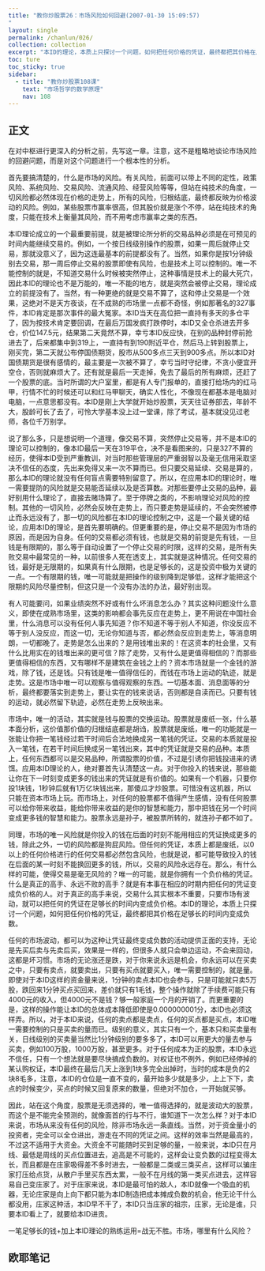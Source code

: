 ```yaml
---
title: "教你炒股票26：市场风险如何回避(2007-01-30 15:09:57)
"
layout: single
permalink: /chanlun/026/
collection: collection
excerpt: "本ID的理论，本质上只探讨一个问题，如何把任何价格的凭证，最终都把其价格在足够长的时间内变成负数。"
toc: ture
toc_sticky: true
sidebar:
  - title: "教你炒股票108课"
    text: "市场哲学的数学原理"
    nav: 108
---
```

## 正文

在对中枢进行更深入的分析之前，先写这一章。注意，这不是粗略地谈论市场风险的回避问题，而是对这个问题进行一个根本性的分析。

首先要搞清楚的，什么是市场的风险。有关风险，前面可以带上不同的定性，政策风险、系统风险、交易风险、流通风险、经营风险等等，但站在纯技术的角度，一切风险都必然体现在价格的走势上，所有的风险，归根结底，最终都反映为价格波动的风险。例如，某些股票市赢率很高，但其股价就是涨个不停，站在纯技术的角度，只能在技术上衡量其风险，而不用考虑市赢率之类的东西。

本ID理论成立的一个最重要前提，就是被理论所分析的交易品种必须是在可预见的时间内能继续交易的。例如，一个按日线级别操作的股票，如果一周后就停止交易，那就没意义了，因为这连最基本的前提都没有了。当然，如果你是按1分钟级别去交易，那一周后停止交易的股票即使有风险，也是技术上可以控制的。唯一不能控制的就是，不知道交易什么时候被突然停止，这种事情是技术上的最大死穴，因此本ID的理论也不是万能的，唯一不能的地方，就是突然会被停止交易，理论成立的前提没有了。当然，有一种更绝的就是交易不算了，这和停止交易是一个效果，这绝对不是天方夜谈，在不成熟的市场里一点都不奇怪，例如那著名的327事件，本ID肯定是那次事件的最大冤家。本ID当天在高位把一直持有多天的多仓平了，因为按技术肯定要回调，在最后万国发疯打跌停时，本ID又全仓杀进去开多仓，价位147.5元，结果第二天竟然不算，幸亏本ID反应快，在别的品种封停前抢进去了，后来都集中到319上，一直持有到190附近平仓，然后马上转到股票上，刚买完，第二天就公布停国债期货，股市从500多点三天到900多点。所以本ID对国债期货是很有感情的，最主要是一次被不算了，幸亏当时守纪律，不贪小便宜开空仓，否则就麻烦大了。还有就是最后一天走掉，免去了最后的所有麻烦，还赶了一个股票的底。当时所谓的大户室里，都是有人专门报单的，直接打给场内的红马甲，行情不忙的时候还可以和红马甲聊天，确实人性化，不像现在都基本是电脑对电脑，一点意思都没有。本ID是刚上大学就开始炒股票，天天往证券部去，年龄不大，股龄可长了去了，可怜大学基本没上过一堂课，除了考试，基本就没见过老师，各位千万别学。

说了那么多，只是想说明一个道理，像交易不算，突然停止交易等，并不是本ID的理论可以控制的，像本ID最后一天在319平仓，决不是看图来的，只是327不算的经历，使得本ID受到严重教训，对当时那些管理层的严重弱智以及毫无信用采取坚决不信任的态度，先出来免得又来一次不算而已。但只要交易延续、交易是算的，那么本ID的理论就没有任何盲点需要特别留意了。所以，在应用本ID的理论时，唯一需要提防的风险就是交易能否延续以及是否算数。对那些要停止交易的品种，最好别用什么理论了，直接去赌场算了。至于停牌之类的，不影响理论对风险的控制。其他的一切风险，必然会反映在走势上，而只要走势是延续的，不会突然被停止而永远没有了，那一切的风险都在本ID的理论控制之中，这是一个最关键的结论，应用本ID的理论，是首先要明确的。但更重要的是，停止交易不是因为市场的原因，而是因为自身。任何的交易都必须有钱，也就是交易的前提是先有钱，一旦钱是有限期的，那么等于自动设置了一个停止交易的时限，这样的交易，是所有失败交易中最常见的一种，以前很多人死在透支上，其实就是这种情况。任何交易的钱，最好是无限期的，如果真有什么限期，也是足够长的，这是投资中极为关键的一点。一个有限期的钱，唯一可能就是把操作的级别降到足够低，这样才能把这个限期的风险尽量控制，但这只是一个没有办法的办法，最好别出现。

有人可能要问，如果业绩突然不好或有什么坏消息怎么办？其实这种问题没什么意义，即使在成熟市场里，这类的影响都会事先反应在走势上，更不用说在中国社会里，什么消息可以没有任何人事先知道？你不知道不等于别人不知道，你没反应不等于别人没反应，而这一切，无论你知道与否，都必然会反应到走势上，等消息明朗，一切都晚了。走势是怎么出来的？是用钱堆出来的！在这资本的社会里，又有什么比用实在的钱堆出来的更可信？除了走势，又有什么是更值得相信的？而那些更值得相信的东西，又有哪样不是建筑在金钱之上的？资本市场就是一个金钱的游戏，除了钱，还是钱。只有钱是唯一值得信任的，而钱在市场上运动的轨迹，就是走势。这是市场中唯一可以观察与值得观察的东西。一切基本面、消息面等的分析，最终都要落实到走势上，要让实在的钱来说话，否则都是自渎而已。只要有钱的运动，就必然留下轨迹，必然在走势上反映出来。

市场中，唯一的活动，其实就是钱与股票的交换运动。股票就是废纸一张，什么基本面分析，这价值那价值的归根结底都是胡诌，股票就是废纸，唯一的功能就是一张能让你把一笔钱经过若干时间后合法地换成另一笔钱的凭证。交易的本质就是投入一笔钱，在若干时间后换成另一笔钱出来，其中的凭证就是交易的品种。本质上，任何东西都可以是交易品种，所谓股票的价值，不过是引诱你把钱投进来的诱饵。应用本ID理论的人，绝对要首先认清楚这一点。对于你投入的钱来说，那些能让你在下一时刻变成更多的钱出来的凭证就是有价值的。如果有一个机器，只要你投1块钱，1秒钟后就有1万亿块钱出来，那傻瓜才炒股票。可惜没有这机器，所以只能在资本市场上玩。而市场上，对任何的股票都不值得产生感情，没有任何股票可以给你带来收益，能给你带来收益的是你的智慧和能力，那中把钱在另一个时间变成更多钱的智慧和能力。股票永远是孙子，被股票所转的，就连孙子都不如了。

同理，市场的唯一风险就是你投入的钱在后面的时刻不能用相应的凭证换成更多的钱，除此之外，一切的风险都是狗屁风险。但任何的凭证，本质上都是废纸，以0以上的任何价格进行的任何交易都必然包含风险，也就是说，都可能导致投入的钱在后面的某一时刻不能换回更多的钱，所以，交易的风险永远存在。那么，有什么样的可能，使得交易是毫无风险的？唯一的可能，就是你拥有一个负价格的凭证。什么是真正的高手、永远不败的高手？就是有本事在相应的时期内把任何的凭证变成负价格的人。对于真正的高手来说，交易什么其实根本不重要，只要市场有波动，就可以把任何的凭证在足够长的时间内变成负价格。本ID的理论，本质上只探讨一个问题，如何把任何价格的凭证，最终都把其价格在足够长的时间内变成负数。

任何的市场波动，都可以为这种让凭证最终变成负数的活动提供正面的支持，无论是先买后卖与先卖后买，效果是一样的，但很多人就只会单边运动，不会来回动，这都是坏习惯。市场的无论涨还是跌，对于你来说永远是机会，你永远可以在买卖之中，只要有卖点，就要卖出，只要有买点就要买入，唯一需要控制的，就是量。即使对于本ID这样的资金量来说，1分钟的卖点本ID也会参与，只是可能就只卖5万股，跌回来1分钟买点买回来，差价就只有1毛钱，整个操作就除了手续费可能只有4000元的收入，但4000元不是钱？够一般家庭一个月的开销了。而更重要的是，这样的操作能让本ID的总体成本降低即使是0.000000001分，本ID也必须这样弄。所以，对于本ID来说，任何的卖点都是卖点，任何的买点都是买点，本ID唯一需要控制的只是买卖的量而已。级别的意义，其实只有一个，基本只和买卖量有关，日线级别的买卖量当然比1分钟级别的要多多了，本ID可以用更大的量去参与买卖，例如100万股，1000万股，甚至更多。对于任何成本为正的股票，本ID永远不信任，只有一个想法就是要尽快搞成负数的。对权证也不例外，例如已经停掉的某认购权证，本ID最终在最后几天上涨到1块多完全出掉时，当时的成本是负的2块8毛多，注意，本ID的仓位是一直不变的，最开始多少就是多少，上上下下，卖点的时候变少，买点的时候又回复原来的数量，但绝对不加仓，一开始就买够。

因此，站在这个角度，股票是无须选择的，唯一值得选择的，就是波动大的股票，而这个是不能完全预测的，就像面首的行与不行，谁知道下一次怎么样？对于本ID来说，市场从来没有任何的风险，除非市场永远一条直线。当然，对于资金量小的投资者，完全可以全仓进出，游走在不同的凭证之间。这样的效率当然是最高的，不过这不适用于大资金。大资金不可能随时买到足够的量，一般来说，本ID只在月线、最低是周线的买点位置进去，追高是不可能的，这样会让变负数的过程变得太长，而且都是在庄家吸得差不多时进去，一般都是二类或三类买点，这样可以骗庄家打压给点货，从散户手里买东西太累，一般不在月线的第一类买点进去，这样容易自己变庄家了。对于庄家来说，本ID是最可怕的敌人，本ID就像一个吸血的机器，无论庄家是向上向下都只能为本ID制造把成本摊成负数的机会，他无论干什么都没用，庄家这种活，本ID早不干了，本ID只当庄家的祖宗，庄家，无论是谁，只要本ID看上了，就要给本ID进贡。

一笔足够长的钱+加上本ID理论的熟练运用=战无不胜。市场，哪里有什么风险？

## 欧耶笔记
